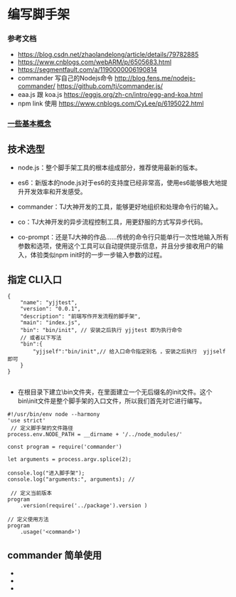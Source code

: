 # 编写脚手架

### 参考文档
* https://blog.csdn.net/zhaolandelong/article/details/79782885
* https://www.cnblogs.com/webARM/p/6505683.html
* https://segmentfault.com/a/1190000006190814
* commander 写自己的Nodejs命令  http://blog.fens.me/nodejs-commander/  https://github.com/tj/commander.js/
* eaa.js  跟 koa.js https://eggjs.org/zh-cn/intro/egg-and-koa.html
* npm link  使用  https://www.cnblogs.com/CyLee/p/6195022.html

### [ 一些基本概念](https://github.com/yangjingjing1234/node-self-cli)

## 技术选型

* node.js：整个脚手架工具的根本组成部分，推荐使用最新的版本。

* es6：新版本的node.js对于es6的支持度已经非常高，使用es6能够极大地提升开发效率和开发感受。

* commander：TJ大神开发的工具，能够更好地组织和处理命令行的输入。

* co：TJ大神开发的异步流程控制工具，用更舒服的方式写异步代码。

* co-prompt：还是TJ大神的作品……传统的命令行只能单行一次性地输入所有参数和选项，使用这个工具可以自动提供提示信息，并且分步接收用户的输入，体验类似npm init时的一步一步输入参数的过程。


## 指定 CLI入口

```
{
    "name": "yjjtest",
    "version": "0.0.1",
    "description": "前端写作开发流程的脚手架",
    "main": "index.js",
    "bin": "bin/init", // 安装之后执行 yjjtest 即为执行命令
    // 或者以下写法
    "bin":{
        "yjjself":"bin/init",// 给入口命令指定别名 ，安装之后执行  yjjself 即可
    }
}
    
```


* 在根目录下建立\bin文件夹，在里面建立一个无后缀名的init文件。这个bin\init文件是整个脚手架的入口文件，所以我们首先对它进行编写。

```
#!/usr/bin/env node --harmony
'use strict'
 // 定义脚手架的文件路径
process.env.NODE_PATH = __dirname + '/../node_modules/'

const program = require('commander')

let arguments = process.argv.splice(2);

console.log("进入脚手架");
console.log("arguments:", arguments); // 

 // 定义当前版本
program
    .version(require('../package').version )

// 定义使用方法
program
    .usage('<command>')
```

##  commander 简单使用

*
*
*



